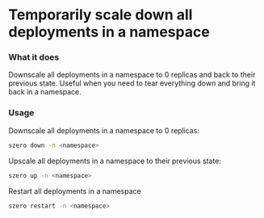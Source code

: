 # Temporarily scale down all deployments in a namespace

### What it does

Downscale all deployments in a namespace to 0 replicas and back to their
previous state. Useful when you need to tear everything down and bring
it back in a namespace.

### Usage

Downscale all deployments in a namespace to 0 replicas:

```bash
szero down -n <namespace>
```

Upscale all deployments in a namespace to their previous state:

```bash
szero up -n <namespace>
```

Restart all deployments in a namespace

```bash
szero restart -n <namespace>
```
